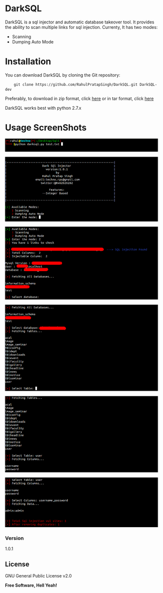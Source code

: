# DarkSQL

DarkSQL is a sql injector and automatic database takeover tool. It provides the ability to scan multiple links for sql injection.
Currenty, It has two modes:
  - Scanning
  - Dumping Auto Mode


# Installation
You can download DarkSQL by cloning the Git repository:                         

        git clone https://github.com/RahulPratapSingh/DarkSQL.git DarkSQL-dev
 
Preferably, to download in zip format, click [here](https://github.com/RahulPratapSingh/DarkSQL/zipball/master)
or in tar format, click [here](https://github.com/RahulPratapSingh/DarkSQL/tarball/master)

DarkSQL works best with python 2.7.x

# Usage ScreenShots

![Usage Image](https://raw.githubusercontent.com/RahulPratapSingh/DarkSQL/master/pics/usage.png "Running the Script")

![Usage Image](https://raw.githubusercontent.com/RahulPratapSingh/DarkSQL/master/pics/modes.png "Choose the mode")

![Usage Image](https://raw.githubusercontent.com/RahulPratapSingh/DarkSQL/master/pics/db.png "Select the database")

![Usage Image](https://raw.githubusercontent.com/RahulPratapSingh/DarkSQL/master/pics/table.png "Select the table")

![Usage Image](https://raw.githubusercontent.com/RahulPratapSingh/DarkSQL/master/pics/columns.png "fetching columns")

![Usage Image](https://raw.githubusercontent.com/RahulPratapSingh/DarkSQL/master/pics/dump.png "Select columns to dump")

### Version
1.0.1

License
----

GNU General Public License v2.0


**Free Software, Hell Yeah!**
